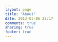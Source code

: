 ```yaml
---
layout: page
title: "About"
date: 2013-03-06 22:17
comments: true
sharing: true
footer: true
---
```

